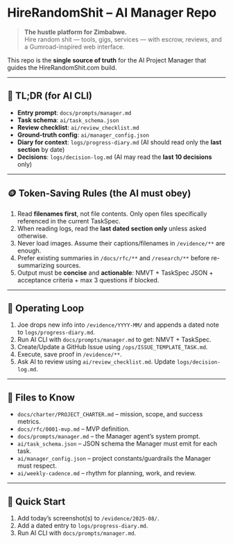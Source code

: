 # HireRandomShit – AI Manager Repo

> **The hustle platform for Zimbabwe.**  
> Hire random shit — tools, gigs, services — with escrow, reviews, and a Gumroad-inspired web interface.

This repo is the **single source of truth** for the AI Project Manager that guides the HireRandomShit.com build.

---

## 📌 TL;DR (for AI CLI)
- **Entry prompt**: `docs/prompts/manager.md`
- **Task schema**: `ai/task_schema.json`
- **Review checklist**: `ai/review_checklist.md`
- **Ground-truth config**: `ai/manager_config.json`
- **Diary for context**: `logs/progress-diary.md` (AI should read only the **last section** by date)
- **Decisions**: `logs/decision-log.md` (AI may read the **last 10 decisions** only)

---

## 🪙 Token-Saving Rules (the AI must obey)
1. Read **filenames first**, not file contents. Only open files specifically referenced in the current TaskSpec.  
2. When reading logs, read the **last dated section only** unless asked otherwise.  
3. Never load images. Assume their captions/filenames in `/evidence/**` are enough.  
4. Prefer existing summaries in `/docs/rfc/**` and `/research/**` before re-summarizing sources.  
5. Output must be **concise** and **actionable**: NMVT + TaskSpec JSON + acceptance criteria + max 3 questions if blocked.  

---

## 🔄 Operating Loop
1. Joe drops new info into `/evidence/YYYY-MM/` and appends a dated note to `logs/progress-diary.md`.  
2. Run AI CLI with `docs/prompts/manager.md` to get: NMVT + TaskSpec.  
3. Create/Update a GitHub Issue using `/ops/ISSUE_TEMPLATE_TASK.md`.  
4. Execute, save proof in `/evidence/**`.  
5. Ask AI to review using `ai/review_checklist.md`. Update `logs/decision-log.md`.  

---

## 📂 Files to Know
- `docs/charter/PROJECT_CHARTER.md` – mission, scope, and success metrics.  
- `docs/rfc/0001-mvp.md` – MVP definition.  
- `docs/prompts/manager.md` – the Manager agent’s system prompt.  
- `ai/task_schema.json` – JSON schema the Manager must emit for each task.  
- `ai/manager_config.json` – project constants/guardrails the Manager must respect.  
- `ai/weekly-cadence.md` – rhythm for planning, work, and review.  

---

## 🚀 Quick Start
1. Add today’s screenshot(s) to `/evidence/2025-08/`.  
2. Add a dated entry to `logs/progress-diary.md`.  
3. Run AI CLI with `docs/prompts/manager.md`.  

